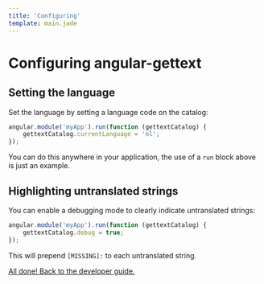 ```yaml
---
title: 'Configuring'
template: main.jade
---
```


# Configuring angular-gettext

## Setting the language

Set the language by setting a language code on the catalog:

```js
angular.module('myApp').run(function (gettextCatalog) {
    gettextCatalog.currentLanguage = 'nl';
});
```

You can do this anywhere in your application, the use of a `run` block above is just an example.

## Highlighting untranslated strings

You can enable a debugging mode to clearly indicate untranslated strings:

```js
angular.module('myApp').run(function (gettextCatalog) {
    gettextCatalog.debug = true;
});
```

This will prepend `[MISSING]:` to each untranslated string.

<a href="/dev-guide/" class="btn btn-primary">All done! Back to the developer guide.</a>
